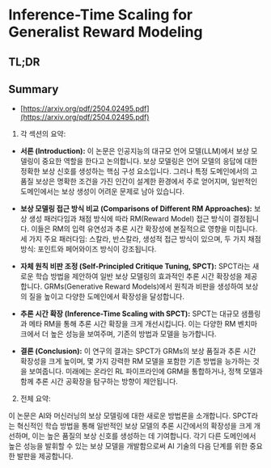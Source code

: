 # Inference-Time Scaling for Generalist Reward Modeling
## TL;DR
## Summary
- [https://arxiv.org/pdf/2504.02495.pdf](https://arxiv.org/pdf/2504.02495.pdf)

1. 각 섹션의 요약:

- **서론 (Introduction):**
  이 논문은 인공지능의 대규모 언어 모델(LLM)에서 보상 모델링이 중요한 역할을 한다고 논의합니다. 보상 모델링은 언어 모델의 응답에 대한 정확한 보상 신호를 생성하는 핵심 구성 요소입니다. 그러나 특정 도메인에서의 고품질 보상은 명확한 조건을 가진 인간이 설계한 환경에서 주로 얻어지며, 일반적인 도메인에서는 보상 생성이 어려운 문제로 남아 있습니다.

- **보상 모델링 접근 방식 비교 (Comparisons of Different RM Approaches):**
  보상 생성 패러다임과 채점 방식에 따라 RM(Reward Model) 접근 방식이 결정됩니다. 이들은 RM의 입력 유연성과 추론 시간 확장성에 본질적으로 영향을 미칩니다. 세 가지 주요 패러다임: 스칼라, 반스칼라, 생성적 접근 방식이 있으며, 두 가지 채점 방식: 포인트와 페어와이즈 방식이 강조됩니다.

- **자체 원칙 비판 조정 (Self-Principled Critique Tuning, SPCT):**
  SPCT라는 새로운 학습 방법을 제안하여 일반 보상 모델링의 효과적인 추론 시간 확장성을 제공합니다. GRMs(Generative Reward Models)에서 원칙과 비판을 생성하여 보상의 질을 높이고 다양한 도메인에서 확장성을 달성합니다.

- **추론 시간 확장 (Inference-Time Scaling with SPCT):**
  SPCT는 대규모 샘플링과 메타 RM을 통해 추론 시간 확장을 크게 개선시킵니다. 이는 다양한 RM 벤치마크에서 더 높은 성능을 보여주며, 기존의 방법과 모델을 능가합니다.

- **결론 (Conclusion):**
  이 연구의 결과는 SPCT가 GRMs의 보상 품질과 추론 시간 확장성을 크게 높이며, 몇 가지 강력한 RM 모델을 포함한 기존 방법을 능가하는 것을 보여줍니다. 미래에는 온라인 RL 파이프라인에 GRM을 통합하거나, 정책 모델과 함께 추론 시간 공확장을 탐구하는 방향이 제안됩니다.

2. 전체 요약:

이 논문은 AI와 머신러닝의 보상 모델링에 대한 새로운 방법론을 소개합니다. SPCT라는 혁신적인 학습 방법을 통해 일반적인 보상 모델의 추론 시간에서의 확장성을 크게 개선하며, 이는 높은 품질의 보상 신호를 생성하는 데 기여합니다. 각기 다른 도메인에서 높은 성능을 발휘할 수 있는 보상 모델을 개발함으로써 AI 기술의 다음 단계를 위한 중요한 발판을 제공합니다.